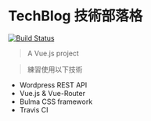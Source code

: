 # TechBlog 技術部落格
[![Build Status](https://travis-ci.org/r567tw/techblog.svg?branch=master)](https://travis-ci.org/r567tw/techblog)
> A Vue.js project

> 練習使用以下技術
- Wordpress REST API
- Vue.js & Vue-Router
- Bulma CSS framework
- Travis CI

